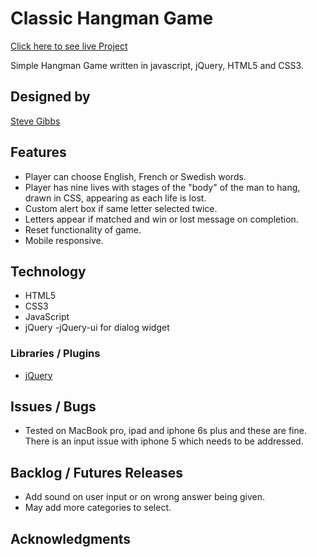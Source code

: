 # Classic Hangman Game
[Click here to see live Project](https://stevegibbs.github.io/Hangman/)

Simple Hangman Game written in javascript, jQuery, HTML5 and CSS3.  

## Designed by
[Steve Gibbs](https://github.com/SteveGibbs)

## Features

- Player can choose English, French or Swedish words.
- Player has nine lives with stages of the "body" of the man to hang, drawn in CSS, appearing as each life is lost.
- Custom alert box if same letter selected twice.
- Letters appear if matched and win or lost message on completion.
- Reset functionality of game.  
- Mobile responsive.  


## Technology

- HTML5
- CSS3
- JavaScript
- jQuery
-jQuery-ui for dialog widget

### Libraries / Plugins

- [jQuery](https://code.jquery.com/jquery-3.1.0.min.js)

## Issues / Bugs

- Tested on MacBook pro, ipad and iphone 6s plus and these are fine.  There is an input issue with iphone 5 which needs to be addressed.  

## Backlog / Futures Releases

- Add sound on user input or on wrong answer being given.  
- May add more categories to select.  

## Acknowledgments
